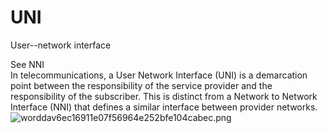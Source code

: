 # UNI


User--network interface

See NNI\
In telecommunications, a User Network Interface (UNI) is a demarcation
point between the responsibility of the service provider and the
responsibility of the subscriber. This is distinct from a Network to
Network Interface (NNI) that defines a similar interface between
provider networks.\
![](https://markbac.github.io/Glossary/plugins/servlet/confluence/placeholder/unknown-attachment "worddav6ec16911e07f56964e252bfe104cabec.png")


